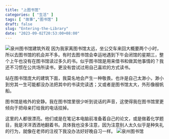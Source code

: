 ```yaml
---
title: "上图书馆"
categories: [ "生活" ]
tags: [ "故事","图书馆" ]
draft: false
slug: "Entering-the-Library"
date: "2023-09-02T20:53:00+08:00"
---
```


![泉州图书馆建筑外观][1]
因为我家离图书馆太远，坐公交车来回大概要两个小时，所以去图书馆的机会并不多。有时去图书馆会幸运地遇到下午会闭馆的星期三，整个上午也没有在图书馆读过多久的书。似乎图书馆是用来借书和做其他事情的？我还不习惯在公共场所读书，更没有尝试过用自己喜欢的方式读书。

站在图书馆庞大的建筑下面，我莫名地会产生一种敬畏。也许是自己太渺小，渺小到穷其一生可能都没办法把其中的书读完读透；又或者是图书馆太大，外形像艘帆船。

图书馆是格外的安静。我在图书馆里很少听到说话的声音，这使得我在图书馆里更倾向于把母亲打给我的电话挂掉。

这里的人都很漂亮。他们或是在笔记本电脑前准备着自己的论文，或是做着化学题目，我是洋洋洒洒地翻着书。具体我也没多注意，因为注意别人太久似乎是种失礼的行为，就像在老师的注视下我没办法好好晚自习一样。
![泉州图书馆][2]


  [1]: https://www.xiaozonglin.cn/usr/uploads/2023/09/2245964002.jpg
  [2]: https://www.xiaozonglin.cn/usr/uploads/2023/09/3381990462.jpg